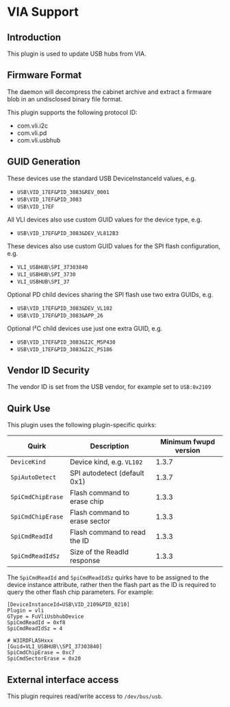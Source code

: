VIA Support
===========

Introduction
------------

This plugin is used to update USB hubs from VIA.

Firmware Format
---------------

The daemon will decompress the cabinet archive and extract a firmware blob in
an undisclosed binary file format.

This plugin supports the following protocol ID:

 * com.vli.i2c
 * com.vli.pd
 * com.vli.usbhub

GUID Generation
---------------

These devices use the standard USB DeviceInstanceId values, e.g.

 * `USB\VID_17EF&PID_3083&REV_0001`
 * `USB\VID_17EF&PID_3083`
 * `USB\VID_17EF`

All VLI devices also use custom GUID values for the device type, e.g.

 * `USB\VID_17EF&PID_3083&DEV_VL812B3`

These devices also use custom GUID values for the SPI flash configuration, e.g.

 * `VLI_USBHUB\SPI_37303840`
 * `VLI_USBHUB\SPI_3730`
 * `VLI_USBHUB\SPI_37`

Optional PD child devices sharing the SPI flash use two extra GUIDs, e.g.

 * `USB\VID_17EF&PID_3083&DEV_VL102`
 * `USB\VID_17EF&PID_3083&APP_26`

Optional I²C child devices use just one extra GUID, e.g.

 * `USB\VID_17EF&PID_3083&I2C_MSP430`
 * `USB\VID_17EF&PID_3083&I2C_PS186`

Vendor ID Security
------------------

The vendor ID is set from the USB vendor, for example set to `USB:0x2109`

Quirk Use
---------

This plugin uses the following plugin-specific quirks:

| Quirk                      | Description                      | Minimum fwupd version |
|----------------------------|----------------------------------|-----------------------|
| `DeviceKind`               | Device kind, e.g. `VL102`        | 1.3.7                 |
| `SpiAutoDetect`            | SPI autodetect (default 0x1)     | 1.3.7                 |
| `SpiCmdChipErase`          | Flash command to erase chip      | 1.3.3                 |
| `SpiCmdChipErase`          | Flash command to erase sector    | 1.3.3                 |
| `SpiCmdReadId`             | Flash command to read the ID     | 1.3.3                 |
| `SpiCmdReadIdSz`           | Size of the ReadId response      | 1.3.3                 |

The `SpiCmdReadId` and `SpiCmdReadIdSz` quirks have to be assigned to the device
instance attribute, rather then the flash part as the ID is required to query
the other flash chip parameters. For example:

    [DeviceInstanceId=USB\VID_2109&PID_0210]
    Plugin = vli
    GType = FuVliUsbhubDevice
    SpiCmdReadId = 0xf8
    SpiCmdReadIdSz = 4

    # W3IRDFLASHxxx
    [Guid=VLI_USBHUB\\SPI_37303840]
    SpiCmdChipErase = 0xc7
    SpiCmdSectorErase = 0x20

External interface access
-------------------------
This plugin requires read/write access to `/dev/bus/usb`.
